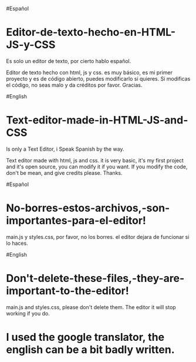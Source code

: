 #Español
# Editor-de-texto-hecho-en-HTML-JS-y-CSS
Es solo un editor de texto, por cierto hablo español.

Editor de texto hecho con html, js y css. es muy básico, es mi primer proyecto y es de código abierto, puedes modificarlo si quieres.
Si modificas el código, no seas malo y da créditos por favor. Gracias.


#English

# Text-editor-made-in-HTML-JS-and-CSS
Is only a Text Editor, i Speak Spanish by the way.

Text editor made with html, js and css. it is very basic, it's my first project and it's open source, you can modify it if you want.
If you modify the code, don't be mean, and give credits please. Thanks.

#Español

# No-borres-estos-archivos,-son-importantes-para-el-editor!

main.js y styles.css, por favor, no los borres.
el editor dejara de funcionar si lo haces.

#English
# Don't-delete-these-files,-they-are-important-to-the-editor!

main.js and styles.css, please don't delete them.
The editor it will stop working if you do.

# I used the google translator, the english can be a bit badly written.

